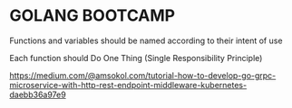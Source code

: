 # GOLANG BOOTCAMP


Functions and variables should be named according to their intent of use

Each function should Do One Thing (Single Responsibility Principle)

https://medium.com/@amsokol.com/tutorial-how-to-develop-go-grpc-microservice-with-http-rest-endpoint-middleware-kubernetes-daebb36a97e9

